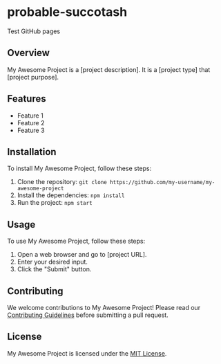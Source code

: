 # probable-succotash
Test GitHub pages 

## Overview

My Awesome Project is a [project description]. It is a [project type] that [project purpose].

## Features

* Feature 1
* Feature 2
* Feature 3

## Installation

To install My Awesome Project, follow these steps:

1. Clone the repository: `git clone https://github.com/my-username/my-awesome-project`
2. Install the dependencies: `npm install`
3. Run the project: `npm start`

## Usage

To use My Awesome Project, follow these steps:

1. Open a web browser and go to [project URL].
2. Enter your desired input.
3. Click the "Submit" button.

## Contributing

We welcome contributions to My Awesome Project! Please read our [Contributing Guidelines](CONTRIBUTING.md) before submitting a pull request.

## License

My Awesome Project is licensed under the [MIT License](LICENSE).
